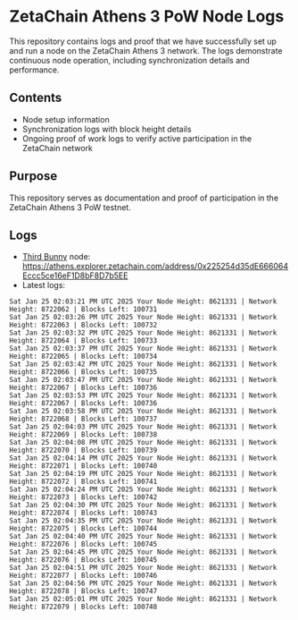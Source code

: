 # ZetaChain Athens 3 PoW Node Logs
This repository contains logs and proof that we have successfully set up and run a node on the ZetaChain Athens 3 network. The logs demonstrate continuous node operation, including synchronization details and performance.

## Contents
- Node setup information
- Synchronization logs with block height details
- Ongoing proof of work logs to verify active participation in the ZetaChain network

## Purpose
This repository serves as documentation and proof of participation in the ZetaChain Athens 3 PoW testnet.

## Logs

- [Third Bunny](https://thirdbunny.xyz/) node: https://athens.explorer.zetachain.com/address/0x225254d35dE666064Eccc5ce16eF1D8bF8D7b5EE
- Latest logs:
```
Sat Jan 25 02:03:21 PM UTC 2025 Your Node Height: 8621331 | Network Height: 8722062 | Blocks Left: 100731
Sat Jan 25 02:03:26 PM UTC 2025 Your Node Height: 8621331 | Network Height: 8722063 | Blocks Left: 100732
Sat Jan 25 02:03:32 PM UTC 2025 Your Node Height: 8621331 | Network Height: 8722064 | Blocks Left: 100733
Sat Jan 25 02:03:37 PM UTC 2025 Your Node Height: 8621331 | Network Height: 8722065 | Blocks Left: 100734
Sat Jan 25 02:03:42 PM UTC 2025 Your Node Height: 8621331 | Network Height: 8722066 | Blocks Left: 100735
Sat Jan 25 02:03:47 PM UTC 2025 Your Node Height: 8621331 | Network Height: 8722067 | Blocks Left: 100736
Sat Jan 25 02:03:53 PM UTC 2025 Your Node Height: 8621331 | Network Height: 8722067 | Blocks Left: 100736
Sat Jan 25 02:03:58 PM UTC 2025 Your Node Height: 8621331 | Network Height: 8722068 | Blocks Left: 100737
Sat Jan 25 02:04:03 PM UTC 2025 Your Node Height: 8621331 | Network Height: 8722069 | Blocks Left: 100738
Sat Jan 25 02:04:08 PM UTC 2025 Your Node Height: 8621331 | Network Height: 8722070 | Blocks Left: 100739
Sat Jan 25 02:04:14 PM UTC 2025 Your Node Height: 8621331 | Network Height: 8722071 | Blocks Left: 100740
Sat Jan 25 02:04:19 PM UTC 2025 Your Node Height: 8621331 | Network Height: 8722072 | Blocks Left: 100741
Sat Jan 25 02:04:24 PM UTC 2025 Your Node Height: 8621331 | Network Height: 8722073 | Blocks Left: 100742
Sat Jan 25 02:04:30 PM UTC 2025 Your Node Height: 8621331 | Network Height: 8722074 | Blocks Left: 100743
Sat Jan 25 02:04:35 PM UTC 2025 Your Node Height: 8621331 | Network Height: 8722075 | Blocks Left: 100744
Sat Jan 25 02:04:40 PM UTC 2025 Your Node Height: 8621331 | Network Height: 8722076 | Blocks Left: 100745
Sat Jan 25 02:04:45 PM UTC 2025 Your Node Height: 8621331 | Network Height: 8722076 | Blocks Left: 100745
Sat Jan 25 02:04:51 PM UTC 2025 Your Node Height: 8621331 | Network Height: 8722077 | Blocks Left: 100746
Sat Jan 25 02:04:56 PM UTC 2025 Your Node Height: 8621331 | Network Height: 8722078 | Blocks Left: 100747
Sat Jan 25 02:05:01 PM UTC 2025 Your Node Height: 8621331 | Network Height: 8722079 | Blocks Left: 100748
```
